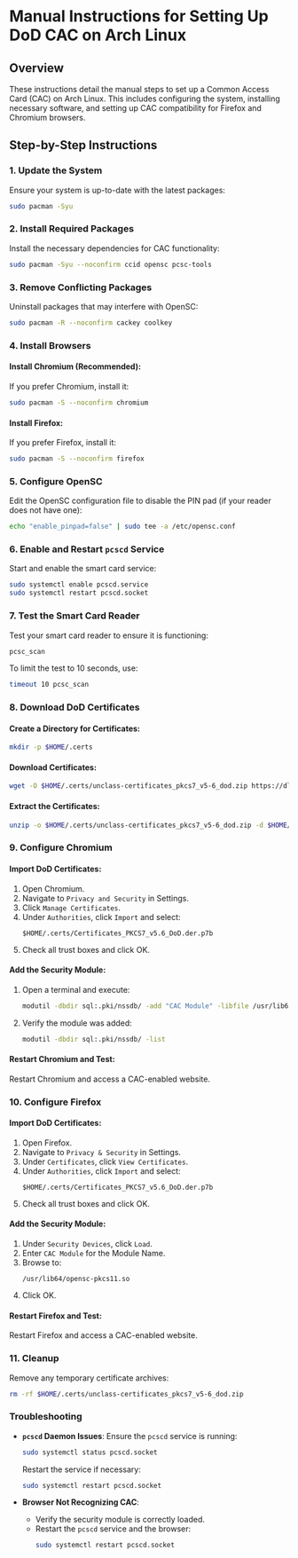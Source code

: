 # Manual Instructions for Setting Up DoD CAC on Arch Linux

## Overview
These instructions detail the manual steps to set up a Common Access Card (CAC) on Arch Linux. This includes configuring the system, installing necessary software, and setting up CAC compatibility for Firefox and Chromium browsers.

## Step-by-Step Instructions

### 1. Update the System
Ensure your system is up-to-date with the latest packages:
```bash
sudo pacman -Syu
```

### 2. Install Required Packages
Install the necessary dependencies for CAC functionality:
```bash
sudo pacman -Syu --noconfirm ccid opensc pcsc-tools
```

### 3. Remove Conflicting Packages
Uninstall packages that may interfere with OpenSC:
```bash
sudo pacman -R --noconfirm cackey coolkey
```

### 4. Install Browsers
#### Install Chromium (Recommended):
If you prefer Chromium, install it:
```bash
sudo pacman -S --noconfirm chromium
```

#### Install Firefox:
If you prefer Firefox, install it:
```bash
sudo pacman -S --noconfirm firefox
```

### 5. Configure OpenSC
Edit the OpenSC configuration file to disable the PIN pad (if your reader does not have one):
```bash
echo "enable_pinpad=false" | sudo tee -a /etc/opensc.conf
```

### 6. Enable and Restart `pcscd` Service
Start and enable the smart card service:
```bash
sudo systemctl enable pcscd.service
sudo systemctl restart pcscd.socket
```

### 7. Test the Smart Card Reader
Test your smart card reader to ensure it is functioning:
```bash
pcsc_scan
```
To limit the test to 10 seconds, use:
```bash
timeout 10 pcsc_scan
```

### 8. Download DoD Certificates
#### Create a Directory for Certificates:
```bash
mkdir -p $HOME/.certs
```

#### Download Certificates:
```bash
wget -O $HOME/.certs/unclass-certificates_pkcs7_v5-6_dod.zip https://dl.dod.cyber.mil/wp-content/uploads/pki-pke/zip/unclass-certificates_pkcs7_v5-6_dod.zip
```

#### Extract the Certificates:
```bash
unzip -o $HOME/.certs/unclass-certificates_pkcs7_v5-6_dod.zip -d $HOME/.certs
```

### 9. Configure Chromium
#### Import DoD Certificates:
1. Open Chromium.
2. Navigate to `Privacy and Security` in Settings.
3. Click `Manage Certificates`.
4. Under `Authorities`, click `Import` and select:
   ```
   $HOME/.certs/Certificates_PKCS7_v5.6_DoD.der.p7b
   ```
5. Check all trust boxes and click OK.

#### Add the Security Module:
1. Open a terminal and execute:
   ```bash
   modutil -dbdir sql:.pki/nssdb/ -add "CAC Module" -libfile /usr/lib64/opensc-pkcs11.so
   ```
2. Verify the module was added:
   ```bash
   modutil -dbdir sql:.pki/nssdb/ -list
   ```

#### Restart Chromium and Test:
Restart Chromium and access a CAC-enabled website.

### 10. Configure Firefox
#### Import DoD Certificates:
1. Open Firefox.
2. Navigate to `Privacy & Security` in Settings.
3. Under `Certificates`, click `View Certificates`.
4. Under `Authorities`, click `Import` and select:
   ```
   $HOME/.certs/Certificates_PKCS7_v5.6_DoD.der.p7b
   ```
5. Check all trust boxes and click OK.

#### Add the Security Module:
1. Under `Security Devices`, click `Load`.
2. Enter `CAC Module` for the Module Name.
3. Browse to:
   ```
   /usr/lib64/opensc-pkcs11.so
   ```
4. Click OK.

#### Restart Firefox and Test:
Restart Firefox and access a CAC-enabled website.

### 11. Cleanup
Remove any temporary certificate archives:
```bash
rm -rf $HOME/.certs/unclass-certificates_pkcs7_v5-6_dod.zip
```

### Troubleshooting
- **`pcscd` Daemon Issues**:
  Ensure the `pcscd` service is running:
  ```bash
  sudo systemctl status pcscd.socket
  ```
  Restart the service if necessary:
  ```bash
  sudo systemctl restart pcscd.socket
  ```

- **Browser Not Recognizing CAC**:
  - Verify the security module is correctly loaded.
  - Restart the `pcscd` service and the browser:
    ```bash
    sudo systemctl restart pcscd.socket
    ```

